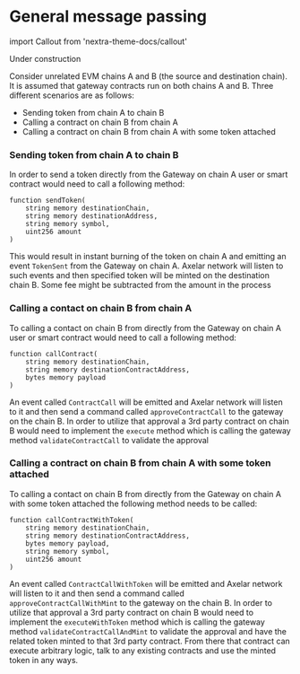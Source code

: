 # General message passing

import Callout from 'nextra-theme-docs/callout'

<Callout type="warning" emoji="⚠️">
  Under construction
</Callout>

Consider unrelated EVM chains A and B (the source and destination chain). It is assumed that gateway contracts run on both chains A and B. Three different scenarios are as follows:

- Sending token from chain A to chain B
- Calling a contract on chain B from chain A
- Calling a contract on chain B from chain A with some token attached

### Sending token from chain A to chain B

In order to send a token directly from the Gateway on chain A user or smart contract would need to call a following method:

```solidity
function sendToken(
    string memory destinationChain,
    string memory destinationAddress,
    string memory symbol,
    uint256 amount
)
```

This would result in instant burning of the token on chain A and emitting an event `TokenSent` from the Gateway on chain A. Axelar network will listen to such events and then specified token will be minted on the destination chain B. Some fee might be subtracted from the amount in the process

### Calling a contact on chain B from chain A

To calling a contact on chain B from directly from the Gateway on chain A user or smart contract would need to call a following method:

```solidity
function callContract(
    string memory destinationChain,
    string memory destinationContractAddress,
    bytes memory payload
)
```

An event called `ContractCall` will be emitted and Axelar network will listen to it and then send a command called `approveContractCall` to the gateway on the chain B. In order to utilize that approval a 3rd party contract on chain B would need to implement the `execute` method which is calling the gateway method `validateContractCall` to validate the approval

### Calling a contract on chain B from chain A with some token attached

To calling a contact on chain B from directly from the Gateway on chain A with some token attached the following method needs to be called:

```solidity
function callContractWithToken(
    string memory destinationChain,
    string memory destinationContractAddress,
    bytes memory payload,
    string memory symbol,
    uint256 amount
)
```

An event called `ContractCallWithToken` will be emitted and Axelar network will listen to it and then send a command called `approveContractCallWithMint` to the gateway on the chain B. In order to utilize that approval a 3rd party contract on chain B would need to implement the `executeWithToken` method which is calling the gateway method `validateContractCallAndMint` to validate the approval and have the related token minted to that 3rd party contract. From there that contract can execute arbitrary logic, talk to any existing contracts and use the minted token in any ways.
